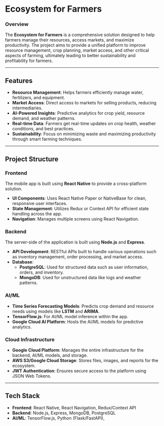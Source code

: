 # Ecosystem for Farmers

### Overview
The **Ecosystem for Farmers** is a comprehensive solution designed to help farmers manage their resources, access markets, and maximize productivity. The project aims to provide a unified platform to improve resource management, crop planning, market access, and other critical aspects of farming, ultimately leading to better sustainability and profitability for farmers.

---

## Features
- **Resource Management**: Helps farmers efficiently manage water, fertilizers, and equipment.
- **Market Access**: Direct access to markets for selling products, reducing intermediaries.
- **AI-Powered Insights**: Predictive analytics for crop yield, resource demand, and weather patterns.
- **Real-time Data**: Farmers get real-time updates on crop health, weather conditions, and best practices.
- **Sustainability**: Focus on minimizing waste and maximizing productivity through smart farming techniques.

---

## Project Structure

### Frontend
The mobile app is built using **React Native** to provide a cross-platform solution.
- **UI Components**: Uses React Native Paper or NativeBase for clean, responsive user interfaces.
- **State Management**: Utilizes Redux or Context API for efficient state handling across the app.
- **Navigation**: Manages multiple screens using React Navigation.

### Backend
The server-side of the application is built using **Node.js** and **Express**.
- **API Development**: RESTful APIs built to handle various operations such as inventory management, order processing, and market access.
- **Database**:
  - **PostgreSQL**: Used for structured data such as user information, orders, and inventory.
  - **MongoDB**: Used for unstructured data like logs and weather patterns.

### AI/ML
- **Time Series Forecasting Models**: Predicts crop demand and resource needs using models like **LSTM** and **ARIMA**.
- **TensorFlow.js**: For AI/ML model inference within the app.
- **Google Cloud AI Platform**: Hosts the AI/ML models for predictive analytics.

### Cloud Infrastructure
- **Google Cloud Platform**: Manages the entire infrastructure for the backend, AI/ML models, and storage.
- **AWS S3/Google Cloud Storage**: Stores files, images, and reports for the ecosystem.
- **JWT Authentication**: Ensures secure access to the platform using JSON Web Tokens.

---

## Tech Stack
- **Frontend**: React Native, React Navigation, Redux/Context API
- **Backend**: Node.js, Express, MongoDB, PostgreSQL
- **AI/ML**: TensorFlow.js, Python (Flask/FastAPI),
